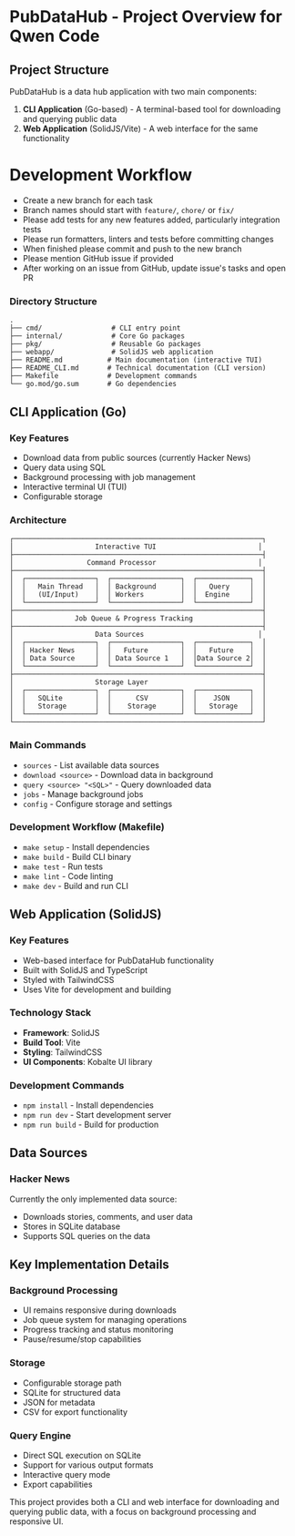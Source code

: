 # PubDataHub - Project Overview for Qwen Code

## Project Structure

PubDataHub is a data hub application with two main components:

1. **CLI Application** (Go-based) - A terminal-based tool for downloading and querying public data
2. **Web Application** (SolidJS/Vite) - A web interface for the same functionality

# Development Workflow
- Create a new branch for each task
- Branch names should start with `feature/`, `chore/` or `fix/`
- Please add tests for any new features added, particularly integration tests
- Please run formatters, linters and tests before committing changes
- When finished please commit and push to the new branch
- Please mention GitHub issue if provided
- After working on an issue from GitHub, update issue's tasks and open PR

### Directory Structure
```
.
├── cmd/                 # CLI entry point
├── internal/            # Core Go packages
├── pkg/                 # Reusable Go packages
├── webapp/              # SolidJS web application
├── README.md           # Main documentation (interactive TUI)
├── README_CLI.md       # Technical documentation (CLI version)
├── Makefile            # Development commands
└── go.mod/go.sum       # Go dependencies
```

## CLI Application (Go)

### Key Features
- Download data from public sources (currently Hacker News)
- Query data using SQL
- Background processing with job management
- Interactive terminal UI (TUI)
- Configurable storage

### Architecture
```
┌─────────────────────────────────────────────────────────────┐
│                    Interactive TUI                         │
├─────────────────────────────────────────────────────────────┤
│                  Command Processor                         │
├─────────────────────────────────────────────────────────────┤
│  ┌─────────────────┐  ┌─────────────────┐  ┌─────────────┐  │
│  │   Main Thread   │  │ Background      │  │   Query     │  │
│  │   (UI/Input)    │  │ Workers         │  │  Engine     │  │
│  └─────────────────┘  └─────────────────┘  └─────────────┘  │
├─────────────────────────────────────────────────────────────┤
│               Job Queue & Progress Tracking                 │
├─────────────────────────────────────────────────────────────┤
│                    Data Sources                            │
│  ┌─────────────────┐  ┌─────────────────┐  ┌─────────────┐  │
│  │ Hacker News     │  │   Future        │  │   Future    │  │
│  │ Data Source     │  │ Data Source 1   │  │Data Source 2│  │
│  └─────────────────┘  └─────────────────┘  └─────────────┘  │
├─────────────────────────────────────────────────────────────┤
│                    Storage Layer                            │
│  ┌─────────────────┐  ┌─────────────────┐  ┌─────────────┐  │
│  │   SQLite        │  │      CSV        │  │    JSON     │  │
│  │   Storage       │  │    Storage      │  │   Storage   │  │
│  └─────────────────┘  └─────────────────┘  └─────────────┘  │
└─────────────────────────────────────────────────────────────┘
```

### Main Commands
- `sources` - List available data sources
- `download <source>` - Download data in background
- `query <source> "<SQL>"` - Query downloaded data
- `jobs` - Manage background jobs
- `config` - Configure storage and settings

### Development Workflow (Makefile)
- `make setup` - Install dependencies
- `make build` - Build CLI binary
- `make test` - Run tests
- `make lint` - Code linting
- `make dev` - Build and run CLI

## Web Application (SolidJS)

### Key Features
- Web-based interface for PubDataHub functionality
- Built with SolidJS and TypeScript
- Styled with TailwindCSS
- Uses Vite for development and building

### Technology Stack
- **Framework**: SolidJS
- **Build Tool**: Vite
- **Styling**: TailwindCSS
- **UI Components**: Kobalte UI library

### Development Commands
- `npm install` - Install dependencies
- `npm run dev` - Start development server
- `npm run build` - Build for production

## Data Sources

### Hacker News
Currently the only implemented data source:
- Downloads stories, comments, and user data
- Stores in SQLite database
- Supports SQL queries on the data

## Key Implementation Details

### Background Processing
- UI remains responsive during downloads
- Job queue system for managing operations
- Progress tracking and status monitoring
- Pause/resume/stop capabilities

### Storage
- Configurable storage path
- SQLite for structured data
- JSON for metadata
- CSV for export functionality

### Query Engine
- Direct SQL execution on SQLite
- Support for various output formats
- Interactive query mode
- Export capabilities

This project provides both a CLI and web interface for downloading and querying public data, with a focus on background processing and responsive UI.

